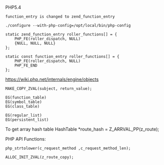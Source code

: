 


PHP5.4

    function_entry is changed to zend_function_entry

    ./configure --with-php-config=/opt/local/bin/php-config

    static zend_function_entry roller_functions[] = {
        PHP_FE(roller_dispatch, NULL)
        {NULL, NULL, NULL}
    };

    static const function_entry roller_functions[] = {
        PHP_FE(roller_dispatch, NULL)
        PHP_FE_END
    };



https://wiki.php.net/internals/engine/objects


    MAKE_COPY_ZVAL(subject, return_value);

    EG(function_table)
    EG(symbol_table)
    EG(class_table)

    EG(regular_list)
    EG(persistent_list)

To get array hash table
    HashTable *route_hash = Z_ARRVAL_PP(z_route);


PHP API Functions:

    php_strtolower(c_request_method ,c_request_method_len);

    ALLOC_INIT_ZVAL(z_route_copy);

